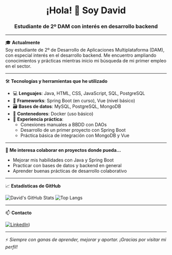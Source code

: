 <h1 align="center">¡Hola! 👋 Soy David</h1>
<h3 align="center">Estudiante de 2º DAM con interés en desarrollo backend</h3>

---

🎓 **Actualmente**  
Soy estudiante de 2º de Desarrollo de Aplicaciones Multiplataforma (DAM), con especial interés en el desarrollo backend. Me encuentro ampliando conocimientos y prácticas mientras inicio mi búsqueda de mi primer empleo en el sector.

---

🛠️ **Tecnologías y herramientas que he utilizado**

- 💻 **Lenguajes**: Java, HTML, CSS, JavaScript, SQL, PostgreSQL
- 🧱 **Frameworks**: Spring Boot (en curso), Vue (nivel básico)
- 🗃️ **Bases de datos**: MySQL, PostgreSQL, MongoDB
- 🐳 **Contenedores**: Docker (uso básico)
- 🔧 **Experiencia práctica**:
  - Conexiones manuales a BBDD con DAOs
  - Desarrollo de un primer proyecto con Spring Boot
  - Práctica básica de integración con MongoDB y Vue

---

🤝 **Me interesa colaborar en proyectos donde pueda...**

- Mejorar mis habilidades con Java y Spring Boot
- Practicar con bases de datos y backend en general
- Aprender buenas prácticas de desarrollo colaborativo

---

📈 **Estadísticas de GitHub**

![David's GitHub Stats](https://github-readme-stats.vercel.app/api?username=DavidSvq&show_icons=true&theme=tokyonight)
![Top Langs](https://github-readme-stats.vercel.app/api/top-langs/?username=DavidSvq&layout=compact&theme=tokyonight)

---

📫 **Contacto**

[![LinkedIn](https://img.shields.io/badge/LinkedIn-David%20Svq-blue?style=flat&logo=linkedin)](https://www.linkedin.com/in/david-romero-ternero-64114a4a/))

---

⚡ *Siempre con ganas de aprender, mejorar y aportar. ¡Gracias por visitar mi perfil!*

